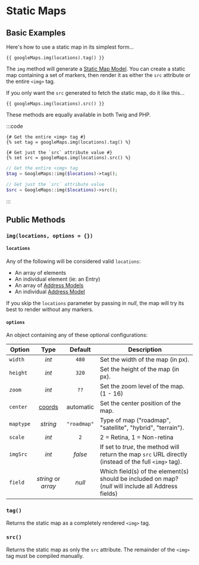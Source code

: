 # Static Maps

## Basic Examples

Here's how to use a static map in its simplest form...

```twig
{{ googleMaps.img(locations).tag() }}
```

The `img` method will generate a [Static Map Model](/models/static-map-model/). You can create a static map containing a set of markers, then render it as either the `src` attribute or the entire `<img>` tag.

If you only want the `src` generated to fetch the static map, do it like this...

```twig
{{ googleMaps.img(locations).src() }}
```

These methods are equally available in both Twig and PHP.

:::code
```twig
{# Get the entire <img> tag #}
{% set tag = googleMaps.img(locations).tag() %}

{# Get just the `src` attribute value #}
{% set src = googleMaps.img(locations).src() %}
```
```php
// Get the entire <img> tag
$tag = GoogleMaps::img($locations)->tag();

// Get just the `src` attribute value
$src = GoogleMaps::img($locations)->src();
```
:::

## Public Methods

### `img(locations, options = {})`

#### `locations`

Any of the following will be considered valid `locations`:

 - An array of elements
 - An individual element (ie: an Entry)
 - An array of [Address Models](/models/address-model/)
 - An individual [Address Model](/models/address-model/)
 
If you skip the `locations` parameter by passing in _null_, the map will try its best to render without any markers.
 
#### `options`

An object containing any of these optional configurations:

| Option    | Type                | Default     | Description |
|-----------|:-------------------:|:-----------:|-------------|
| `width`   | _int_               | `480`       | Set the width of the map (in px). |
| `height`  | _int_               | `320`       | Set the height of the map (in px). |
| `zoom`    | _int_               | `??`        | Set the zoom level of the map. (1 - 16) |
| `center`  | [coords](/models/coordinates/) | automatic   | Set the center position of the map. |
| `maptype` | _string_            | `"roadmap"` | Type of map ("roadmap", "satellite", "hybrid", "terrain"). |
| `scale`   | _int_               | `2`         | 2 = Retina, 1 = Non-retina |
| `imgSrc`  | _int_               | _false_     | If set to _true_, the method will return the map `src` URL directly (instead of the full `<img>` tag). |
| `field`   | _string_ or _array_ | _null_      | Which field(s) of the element(s) should be included on map? (_null_ will include all Address fields) |

### `tag()`

Returns the static map as a completely rendered `<img>` tag.

### `src()`

Returns the static map as only the `src` attribute. The remainder of the `<img>` tag must be compiled manually.
